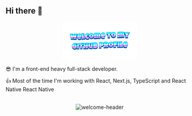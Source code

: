 ## Hi there 👋

<div align="center">
    <img src="./welcome-header.gif" alt="welcome-header" height="100">
</div>

:sunglasses: I'm a front-end heavy full-stack developer.

:thumbsup: Most of the time I'm working with React, Next.js, TypeScript and React Native React Native
</br>
</br>

<div align="center">
    <img src="https://i.giphy.com/media/v1.Y2lkPTc5MGI3NjExNGducTF1MTM4b3ZoOGtqYXVxbjZvYjRjaTRyMGM2bTNxdjZjNjhycyZlcD12MV9pbnRlcm5hbF9naWZfYnlfaWQmY3Q9Zw/Dh5q0sShxgp13DwrvG/giphy.gif" alt="welcome-header" height="200">
</div>